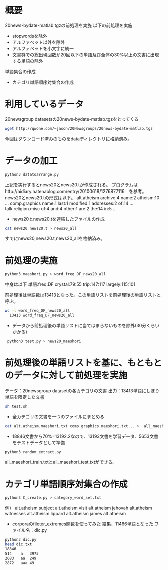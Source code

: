 # 概要
20news-bydate-matlab.tgzの前処理を実施
以下の前処理を実施
* stopwordsを除外
* アルファベット以外を除外
* アルファベットを小文字に統一
* 文書群での総出現回数が20回以下の単語及び全体の30%以上の文書に出現する単語の除外

単語集合の作成
* カテゴリ単語順序対集合の作成

# 利用しているデータ
20newsgroup datasetsの20news-bydate-matlab.tgzをとってくる

```bash
wget http://qwone.com/~jason/20Newsgroups/20news-bydate-matlab.tgz
```
今回はダウンロード済みのものをdataディレクトリに格納済み。

# データの加工
```bash
python3 datatoarrange.py
```
上記を実行するとnews20とnews20.tが作成される。
プログラムはhttp://aidiary.hatenablog.com/entry/20100618/1276877116　を参考。
news20とnews20.tの形式は以下。
alt.atheism archive:4 name:2 atheism:10 ...
comp.graphics name:1 last:1 modified:1 addresses:2 of:14 ...
talk.religion.misc of:4 and:4 other:1 are:2 the:14 in:5 ...

* news20とnews20.tを連結したファイルの作成
```bash
cat news20 news20.t > news20_all
```
すでにnews20,news20.t,news20_allを格納済み。

# 前処理の実施
```bash
python3 maeshori.py > word_freq_DF_news20_all
```
中身は以下
単語:freq:DF
crystal:79:55
trip:147:117
largely:115:101

前処理後は単語数は13413となった。この単語リストを前処理後の単語リストと呼ぶ。
```bash
wc -l word_freq_DF_news20_all 
  13413 word_freq_DF_news20_all
```

 * データから前処理後の単語リストに当てはまらないものを除外(30分くらいかかる)
 ```bash
  python3 test.py > news20_maeshori
```

# 前処理後の単語リストを基に、もともとのデータに対して前処理を実施
データ：20newsgroup datasetの各カテゴリの文書
出力：13413単語にしぼり単語を限定した文書
 ```bash
sh test.sh
```

* 全カテゴリの文書を一つのファイルにまとめる
 ```bash
cat alt.atheism.maeshori.txt comp.graphics.maeshori.txt... >  all_maeshori.txt 
 ```
 
* 18846文書から70%=13192.2なので、13193文書を学習データ、5653文書をテストデータとして準備
 ```bash
python3 random_extract.py
 ```
 all_maeshori_train.txtとall_maeshori_test.txtができる。
 
# カテゴリ単語順序対集合の作成
```bash
python3 C_create.py > category_word_set.txt
 ```
例） alt.atheism subject alt.atheism visit alt.atheism jehovah alt.atheism witnesses alt.atheism lippard alt.atheism james alt.atheism
 
* corporaのfileter_extremes関数を使ってみた
 結果、11466単語となった ファイル名：dic.py
 ```bash
 python3 dic.py
 head dic.txt 
 18846
 514	a	3975
 2083	aa	249
 2872	aaa	49
 ```
